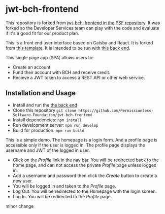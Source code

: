 # jwt-bch-frontend

This repository is forked from [jwt-bch-frontend in the PSF repository](https://github.com/Permissionless-Software-Foundation/jwt-bch-frontend). It was forked so the Developer Services team can play with the code and evaluate if it's a good fit for our product plan.

This is a front end user interface based on Gatsby and React. It is forked from
[this template](https://github.com/christroutner/gatsby-login). It is intended
to be run with [this back end](https://github.com/Permissionless-Software-Foundation/jwt-bch-api).

This single page app (SPA) allows users to:
- Create an account.
- Fund their account with BCH and receive credit.
- Recieve a JWT token to access a REST API or other web service.

## Installation and Usage
- Install and run the [the back end](https://github.com/Permissionless-Software-Foundation/jwt-bch-api)
- Clone this repository `git clone https://github.com/Permissionless-Software-Foundation/jwt-bch-frontend`
- Install dependencies: `npm install`
- Run development server: `npm run develop`
- Build for production: `npm run build`

This is a simple demo. The homepage is a login form. And a profile page is accessible
only if the user is logged in. The profile page displays the username and JWT of
the logged in user.
- Click on the _Profile_ link in the nav bar. You will be redirected back to the
home page, and can not access the private _Profile_ page unless logged in.
- Add a username and password then click the _Create_ button to create a new user.
- You will be logged in and taken to the _Profile_ page.
- Log Out. You will be redirected to the Homepage with the login screen.
- Log In. You will be redirected to the _Profile_ page.

minor change

